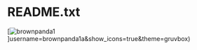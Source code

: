 # README.txt
[![brownpanda1](https://github-readme-stats.vercel.app/api?)]username=brownpanda1a&show_icons=true&theme=gruvbox)
